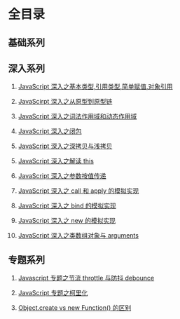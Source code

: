 # 全目录

## 基础系列

## 深入系列

1. [JavaScript 深入之基本类型,引用类型,简单赋值,对象引用](https://github.com/fyuanfen/note/blob/master/article/JavaScript/JavaScript%E5%9F%BA%E6%9C%AC%E7%B1%BB%E5%9E%8B%2C%E5%BC%95%E7%94%A8%E7%B1%BB%E5%9E%8B%2C%E7%AE%80%E5%8D%95%E8%B5%8B%E5%80%BC%2C%E5%AF%B9%E8%B1%A1%E5%BC%95%E7%94%A8.md)
2. [JavaScirpt 深入之从原型到原型链](https://github.com/fyuanfen/note/blob/master/article/JavaScript/JavaScript%E6%B7%B1%E5%85%A5%E4%B9%8B%E4%BB%8E%E5%8E%9F%E5%9E%8B%E5%88%B0%E5%8E%9F%E5%9E%8B%E9%93%BE.md)
3. [JavaScript 深入之词法作用域和动态作用域](https://github.com/fyuanfen/note/blob/master/article/JavaScript/JavaScript%E6%B7%B1%E5%85%A5%E4%B9%8B%E8%AF%8D%E6%B3%95%E4%BD%9C%E7%94%A8%E5%9F%9F%E5%92%8C%E5%8A%A8%E6%80%81%E4%BD%9C%E7%94%A8%E5%9F%9F.md)

4. [JavaScript 深入之闭包](https://github.com/fyuanfen/note/blob/master/article/JavaScript/JavaScript%E6%B7%B1%E5%85%A5%E4%B9%8B%E9%97%AD%E5%8C%85.md)
5. [JavaScript 深入之深拷贝与浅拷贝](https://github.com/fyuanfen/note/blob/master/article/JavaScript/JavaScript%E6%B7%B1%E5%85%A5%E4%B9%8B%E6%B7%B1%E6%8B%B7%E8%B4%9D%E4%B8%8E%E6%B5%85%E6%8B%B7%E8%B4%9D.md)

5) [JavaScript 深入之解读 this](https://github.com/fyuanfen/note/blob/master/article/JavaScript/JavaScript%E6%B7%B1%E5%85%A5%E4%B9%8B%E8%A7%A3%E8%AF%BBthis.md)

6) [JavaScript 深入之参数按值传递](https://github.com/fyuanfen/note/blob/master/article/JavaScript/JavaScript%E6%B7%B1%E5%85%A5%E4%B9%8B%E5%8F%82%E6%95%B0%E6%8C%89%E5%80%BC%E4%BC%A0%E9%80%92.md)

7) [JavaScript 深入之 call 和 apply 的模拟实现](https://github.com/fyuanfen/note/blob/master/article/JavaScript/JavaScript%E6%B7%B1%E5%85%A5%E4%B9%8Bcall%E5%92%8Capply%E7%9A%84%E6%A8%A1%E6%8B%9F%E5%AE%9E%E7%8E%B0.md)

8) [JavaScript 深入之 bind 的模拟实现](https://github.com/fyuanfen/note/blob/master/article/JavaScript/JavaScript%E6%B7%B1%E5%85%A5%E4%B9%8Bbind%E7%9A%84%E6%A8%A1%E6%8B%9F%E5%AE%9E%E7%8E%B0.md)

9) [JavaScript 深入之 new 的模拟实现](https://github.com/fyuanfen/note/blob/master/article/JavaScript/JavaScript%E6%B7%B1%E5%85%A5%E4%B9%8Bnew%E7%9A%84%E6%A8%A1%E6%8B%9F%E5%AE%9E%E7%8E%B0.md)

10) [JavaScript 深入之类数组对象与 arguments](https://github.com/fyuanfen/note/blob/master/article/JavaScript/JavaScript%E6%B7%B1%E5%85%A5%E4%B9%8B%E7%B1%BB%E6%95%B0%E7%BB%84%E5%AF%B9%E8%B1%A1%E4%B8%8Earguments.md)

## 专题系列

1. [Javascript 专题之节流 throttle 与防抖 debounce](https://github.com/fyuanfen/note/blob/master/article/JavaScript/Javascript%E4%B8%93%E9%A2%98%E4%B9%8B%E8%8A%82%E6%B5%81throttle%E4%B8%8E%E9%98%B2%E6%8A%96debounce.md)

2. [JavaScript 专题之柯里化](https://github.com/fyuanfen/note/blob/master/article/JavaScript/JavaScript%E4%B8%93%E9%A2%98%E4%B9%8B%E6%9F%AF%E9%87%8C%E5%8C%96.md)

3. [Object.create vs new Function() 的区别](https://github.com/fyuanfen/note/blob/master/article/JavaScript/Object.create%20vs%20new%20Function()%20%E7%9A%84%E5%8C%BA%E5%88%AB.md)